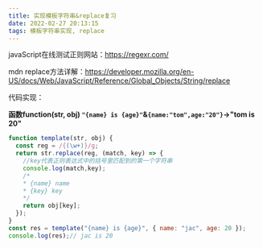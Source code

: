 ```yaml
---
title: 实现模板字符串&replace复习
date: 2022-02-27 20:13:15
tags: 模板字符串实现, replace
---
```


javaScript在线测试正则网站：https://regexr.com/

mdn replace方法详解：https://developer.mozilla.org/en-US/docs/Web/JavaScript/Reference/Global_Objects/String/replace

代码实现：

**函数function(str, obj)	`"{name} is {age}"`&`{name:"tom",age:"20"}`->"tom is 20"**

```js
function template(str, obj) {
  const reg = /{(\w+)}/g;
  return str.replace(reg, (match, key) => {
    //key代表正则表达式中的括号里匹配到的第一个字符串
    console.log(match,key);
    /*
    * {name} name
    * {key} key
    */
    return obj[key];
  });
}
const res = template("{name} is {age}", { name: "jac", age: 20 });
console.log(res);// jac is 20
```

